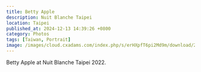 ```yaml
---
title: Betty Apple
description: Nuit Blanche Taipei
location: Taipei
published_at: 2024-12-13 14:39:26 +0800
category: Photos
tags: [Taiwan, Portrait]
image: /images/cloud.cxadams.com/index.php/s/erHXpfT6pi2Md9m/download/20221002-0102_Taipei_NuitBlanche_L1008187-0.jpg
---
```


Betty Apple at Nuit Blanche Taipei 2022.
